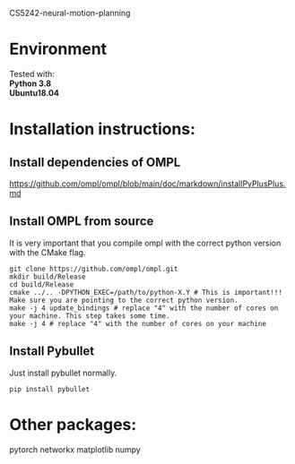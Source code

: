 CS5242-neural-motion-planning

# Environment
Tested with:<br>
**Python 3.8**<br>
**Ubuntu18.04**

# Installation instructions:

## Install dependencies of OMPL
https://github.com/ompl/ompl/blob/main/doc/markdown/installPyPlusPlus.md

## Install OMPL from source
It is very important that you compile ompl with the correct python version with the CMake flag.
```
git clone https://github.com/ompl/ompl.git
mkdir build/Release
cd build/Release
cmake ../.. -DPYTHON_EXEC=/path/to/python-X.Y # This is important!!! Make sure you are pointing to the correct python version.
make -j 4 update_bindings # replace "4" with the number of cores on your machine. This step takes some time.
make -j 4 # replace "4" with the number of cores on your machine
```

## Install Pybullet
Just install pybullet normally.
```
pip install pybullet
```

# Other packages:
pytorch
networkx
matplotlib
numpy